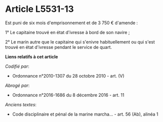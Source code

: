 # Article L5531-13

Est puni de six mois d'emprisonnement et de 3 750 € d'amende :

1° Le capitaine trouvé en état d'ivresse à bord de son navire ;

2° Le marin autre que le capitaine qui s'enivre habituellement ou qui s'est trouvé en état d'ivresse pendant le service de
quart.

**Liens relatifs à cet article**

_Codifié par_:

  - Ordonnance n°2010-1307 du 28 octobre 2010 - art. (V)

_Abrogé par_:

  - Ordonnance n°2016-1686 du 8 décembre 2016 - art. 11

_Anciens textes_:

  - Code disciplinaire et pénal de la marine marcha... - art. 56 (Ab), alinéa 1
